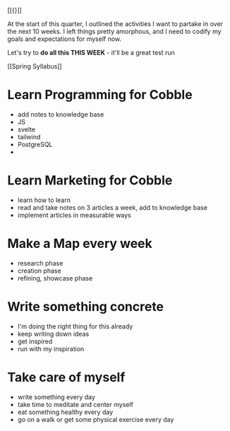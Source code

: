 [[{}]]

At the start of this quarter, I outlined the activities I want to partake in over the next 10 weeks. I left things pretty amorphous, and I need to codify my goals and expectations for myself now.



Let's try to **do all this THIS WEEK** - it'll be a great test run

[[Spring Syllabus]]
# Learn Programming for Cobble
- add notes to knowledge base
- JS
- svelte
- tailwind
- PostgreSQL
- 


# Learn Marketing for Cobble
- learn how to learn
- read and take notes on 3 articles a week, add to knowledge base
- implement articles in measurable ways



# Make a Map every week
- research phase
- creation phase
- refining, showcase phase



# Write something concrete

- I'm doing the right thing for this already
- keep writing down ideas
- get inspired
- run with my inspiration




# Take care of myself
- write something every day
- take time to meditate and center myself
- eat something healthy every day
- go on a walk or get some physical exercise every day